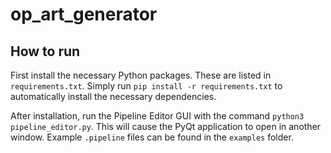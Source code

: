 # op_art_generator

## How to run

First install the necessary Python packages. These are listed in `requirements.txt`. Simply run
`pip install -r requirements.txt` to automatically install the necessary dependencies.

After installation, run the Pipeline Editor GUI with the command `python3 pipeline_editor.py`. This will cause the PyQt
application to open in another window. Example `.pipeline` files can be found in the `examples` folder.
